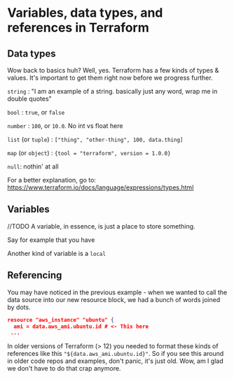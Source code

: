 # Variables, data types, and references in Terraform

## Data types

Wow back to basics huh? Well, yes. Terraform has a few kinds of types & values. It's important to get them right now before we progress further.

`string` : "I am an example of a string. basically just any word, wrap me in double quotes"

`bool` : `true`, or `false`

`number` : `100`, or `10.0`. No int vs float here


`list` (or `tuple`) : `["thing", "other-thing", 100, data.thing]`

`map` (or `object`) : `{tool = "terraform", version = 1.0.0}`

`null`: nothin' at all

For a better explanation, go to: https://www.terraform.io/docs/language/expressions/types.html


## Variables

//TODO
A variable, in essence, is just a place to store something.

Say for example that you have 

Another kind of variable is a `local`


## Referencing

You may have noticed in the previous example - when we wanted to call the data source into our new resource block, we had a bunch of words joined by dots. 

```json
resource "aws_instance" "ubuntu" {
  ami = data.aws_ami.ubuntu.id # <- This here
 ...
```

In older versions of Terraform (> 12) you needed to format these kinds of references like this `"${data.aws_ami.ubuntu.id}"`. So if you see this around in older code repos and examples, don't panic, it's just old.
Wow, am I glad we don't have to do that crap anymore.

